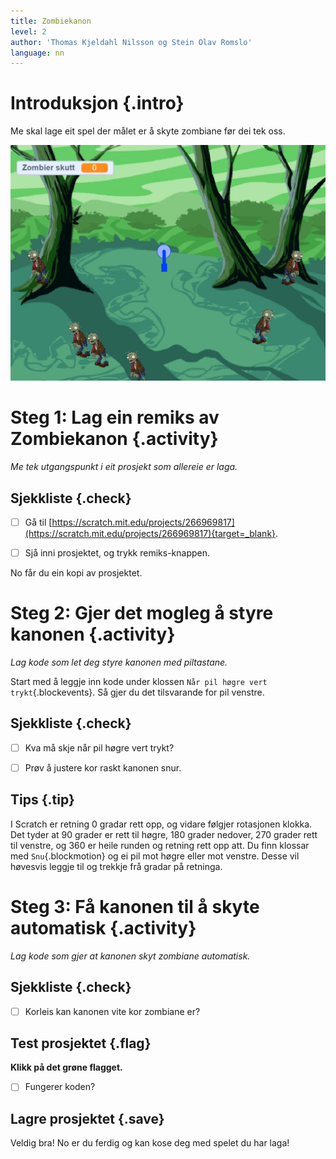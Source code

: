 ```yaml
---
title: Zombiekanon
level: 2
author: 'Thomas Kjeldahl Nilsson og Stein Olav Romslo'
language: nn
---
```



# Introduksjon {.intro}

Me skal lage eit spel der målet er å skyte zombiane før dei tek oss.

![Illustrasjon av eit ferdig zombiekanon-spel](zombiekanon.png)


# Steg 1: Lag ein remiks av Zombiekanon {.activity}

*Me tek utgangspunkt i eit prosjekt som allereie er laga.*

## Sjekkliste {.check}

- [ ] Gå til
  [https://scratch.mit.edu/projects/266969817](https://scratch.mit.edu/projects/266969817){target=_blank}.

- [ ] Sjå inni prosjektet, og trykk remiks-knappen.

No får du ein kopi av prosjektet.


# Steg 2: Gjer det mogleg å styre kanonen {.activity}

*Lag kode som let deg styre kanonen med piltastane.*

Start med å leggje inn kode under klossen `Når pil høgre vert
trykt`{.blockevents}. Så gjer du det tilsvarande for pil venstre.

## Sjekkliste {.check}

- [ ] Kva må skje når pil høgre vert trykt?

- [ ] Prøv å justere kor raskt kanonen snur.

## Tips {.tip}

I Scratch er retning 0 gradar rett opp, og vidare følgjer rotasjonen klokka. Det
tyder at 90 grader er rett til høgre, 180 grader nedover, 270 grader rett til
venstre, og 360 er heile runden og retning rett opp att. Du finn klossar med
`Snu`{.blockmotion} og ei pil mot høgre eller mot venstre. Desse vil høvesvis
leggje til og trekkje frå gradar på retninga.

# Steg 3: Få kanonen til å skyte automatisk {.activity}

*Lag kode som gjer at kanonen skyt zombiane automatisk.*

## Sjekkliste {.check}

- [ ] Korleis kan kanonen vite kor zombiane er?

## Test prosjektet {.flag}

__Klikk på det grøne flagget.__

- [ ] Fungerer koden?

## Lagre prosjektet {.save}

Veldig bra! No er du ferdig og kan kose deg med spelet du har laga!
